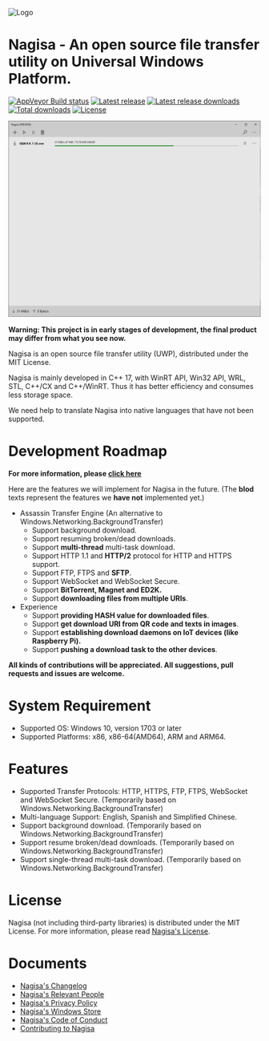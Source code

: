﻿![Logo](Logo.png)
# Nagisa - An open source file transfer utility on Universal Windows Platform.

[![AppVeyor Build status](https://ci.appveyor.com/api/projects/status/github//Project-Nagisa/Nagisa?branch=master&svg=true)](https://ci.appveyor.com/project/MouriNaruto/nagisa/branch/master)
[![Latest release](https://img.shields.io/github/release/Project-Nagisa/Nagisa.svg)](https://github.com/Project-Nagisa/Nagisa/releases/latest)
[![Latest release downloads](https://img.shields.io/github/downloads/Project-Nagisa/Nagisa/latest/total.svg)](https://github.com/Project-Nagisa/Nagisa/releases/latest)
[![Total downloads](https://img.shields.io/github/downloads/Project-Nagisa/Nagisa/total.svg)](https://github.com/Project-Nagisa/Nagisa/releases)
[![License](https://img.shields.io/github/license/Project-Nagisa/Nagisa.svg)](LICENSE)

![Screenshot](Screenshot.png)

**Warning: This project is in early stages of development, the final product 
may differ from what you see now.**

Nagisa is an open source file transfer utility (UWP), distributed under the MIT
License. 

Nagisa is mainly developed in C++ 17, with WinRT API, Win32 API, WRL, STL, 
C++/CX and C++/WinRT. Thus it has better efficiency and consumes less storage
space. 

We need help to translate Nagisa into native languages that have not been 
supported.

# Development Roadmap
**For more information, please 
[click here](https://github.com/Project-Nagisa/Nagisa/issues/6)**

Here are the features we will implement for Nagisa in the future. (The **blod**
texts represent the features we **have not** implemented yet.)

- Assassin Transfer Engine (An alternative to 
  Windows.Networking.BackgroundTransfer)
  - Support background download. 
  - Support resuming broken/dead downloads.
  - Support **multi-thread** multi-task download. 
  - Support HTTP 1.1 and **HTTP/2** protocol for HTTP and HTTPS support.
  - Support FTP, FTPS and **SFTP**.
  - Support WebSocket and WebSocket Secure.
  - Support **BitTorrent, Magnet and ED2K.**
  - Support **downloading files from multiple URIs**.
- Experience
  - Support **providing HASH value for downloaded files**.
  - Support **get download URI from QR code and texts in images**.
  - Support **establishing download daemons on IoT devices (like Raspberry 
    Pi).** 
  - Support **pushing a download task to the other devices**.

**All kinds of contributions will be appreciated. All suggestions, pull 
requests and issues are welcome.**

# System Requirement
- Supported OS: Windows 10, version 1703 or later
- Supported Platforms: x86, x86-64(AMD64), ARM and ARM64.

# Features
- Supported Transfer Protocols: HTTP, HTTPS, FTP, FTPS, WebSocket and WebSocket
  Secure. (Temporarily based on Windows.Networking.BackgroundTransfer)
- Multi-language Support: English, Spanish and Simplified Chinese.
- Support background download. 
  (Temporarily based on Windows.Networking.BackgroundTransfer)
- Support resume broken/dead downloads.
  (Temporarily based on Windows.Networking.BackgroundTransfer)
- Support single-thread multi-task download.
  (Temporarily based on Windows.Networking.BackgroundTransfer)

# License
Nagisa (not including third-party libraries) is distributed under the MIT 
License. For more information, please read [Nagisa's License](LICENSE).

# Documents
- [Nagisa's Changelog](Changelog.md)
- [Nagisa's Relevant People](People.md)
- [Nagisa's Privacy Policy](Privacy.md)
- [Nagisa's Windows Store](https://www.microsoft.com/store/apps/9NFW53N9MFJR)
- [Nagisa's Code of Conduct](CODE_OF_CONDUCT.md)
- [Contributing to Nagisa](CONTRIBUTING.md)
